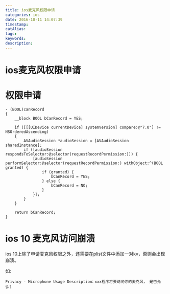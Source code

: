 ```yaml
---
title: ios麦克风权限申请
categories: ios
date: 2016-10-11 14:07:39
timestamp:
catAlias:
tags:
keywords:
description:
---
```

# ios麦克风权限申请

# 权限申请

```
- (BOOL)canRecord
{
    __block BOOL bCanRecord = YES;

    if ([[[UIDevice currentDevice] systemVersion] compare:@"7.0"] != NSOrderedAscending)
    {
        AVAudioSession *audioSession = [AVAudioSession sharedInstance];
        if ([audioSession respondsToSelector:@selector(requestRecordPermission:)]) {
            [audioSession performSelector:@selector(requestRecordPermission:) withObject:^(BOOL granted) {
                if (granted) {
                    bCanRecord = YES;
                } else {
                    bCanRecord = NO;
                }
            }];
        }
    }
    
    return bCanRecord;
}
```

# ios 10 麦克风访问崩溃

ios 10上除了申请麦克风权限之外，还需要在plist文件中添加一对kv，否则会出现崩溃。

如: 

`Privacy - Microphone Usage Description`: `xxx程序将要访问你的麦克风， 是否允许?`




